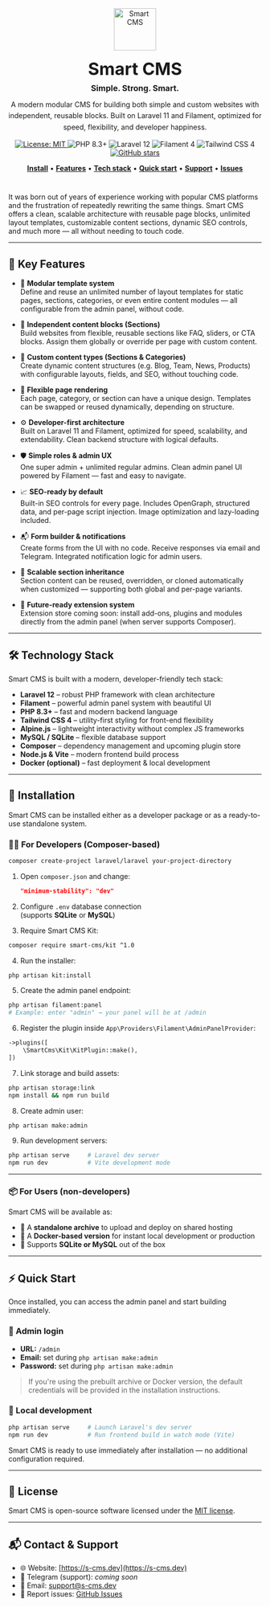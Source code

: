 <div align="center">

  <!-- Logo -->
  <a href="https://s-cms.dev" target="_blank" rel="noopener">
    <img src="LOGO_URL_HERE.svg" alt="Smart CMS" height="84">
  </a>

  <!-- Name -->
  <h1 style="margin:16px 0 8px; font-size:34px;">Smart CMS</h1>

  <!-- Tagline -->
  <p style="margin:0 0 12px; font-size:16px;">
    <strong>Simple. Strong. Smart.</strong>
  </p>

  <!-- Short intro -->
  <p style="max-width:720px; margin:0 auto 14px; line-height:1.6;">
    A modern modular CMS for building both simple and custom websites with independent, reusable blocks.
    Built on Laravel&nbsp;11 and Filament, optimized for speed, flexibility, and developer happiness.
  </p>

  <!-- Badges -->
  <p>
    <a href="https://github.com/s-cms/blob/main/LICENSE">
      <img alt="License: MIT" src="https://img.shields.io/badge/License-MIT-blue.svg">
    </a>
    <img alt="PHP 8.3+" src="https://img.shields.io/badge/PHP-8.3%2B-8892BF.svg">
    <img alt="Laravel 12" src="https://img.shields.io/badge/Laravel-12-FF2D20.svg">
    <img alt="Filament 4" src="https://img.shields.io/badge/Filament-4-16A34A.svg">
    <img alt="Tailwind CSS 4" src="https://img.shields.io/badge/Tailwind-4-06B6D4.svg">
    <a href="https://github.com/s-cms/stargazers">
      <img alt="GitHub stars" src="https://img.shields.io/github/stars/s-cms?style=social">
    </a>
  </p>

  <!-- Quick nav -->
  <p>
    <a href="#installation"><b>Install</b></a> •
    <a href="#key-features"><b>Features</b></a> •
    <a href="#technology-stack"><b>Tech stack</b></a> •
    <a href="#quick-start"><b>Quick start</b></a> •
    <a href="#contact--support"><b>Support</b></a> •
    <a href="https://github.com/s-cms/issues"><b>Issues</b></a>
  </p>

  <!-- Divider -->
  <img src="https://img.shields.io/badge/- -white.svg" alt="" width="0" height="12"><br>
</div>

It was born out of years of experience working with popular CMS platforms and the frustration of repeatedly rewriting the same things. Smart CMS offers a clean, scalable architecture with reusable page blocks, unlimited layout templates, customizable content sections, dynamic SEO controls, and much more — all without needing to touch code.

---

## 🧩 Key Features

- 🧱 **Modular template system**  
  Define and reuse an unlimited number of layout templates for static pages, sections, categories, or even entire content modules — all configurable from the admin panel, without code.

- 🔗 **Independent content blocks (Sections)**  
  Build websites from flexible, reusable sections like FAQ, sliders, or CTA blocks. Assign them globally or override per page with custom content.

- 📂 **Custom content types (Sections & Categories)**  
  Create dynamic content structures (e.g. Blog, Team, News, Products) with configurable layouts, fields, and SEO, without touching code.

- 🎨 **Flexible page rendering**  
  Each page, category, or section can have a unique design. Templates can be swapped or reused dynamically, depending on structure.

- ⚙️ **Developer-first architecture**  
  Built on Laravel 11 and Filament, optimized for speed, scalability, and extendability. Clean backend structure with logical defaults.

- 🛡 **Simple roles & admin UX**  
  One super admin + unlimited regular admins. Clean admin panel UI powered by Filament — fast and easy to navigate.

- 📈 **SEO-ready by default**  
  Built-in SEO controls for every page. Includes OpenGraph, structured data, and per-page script injection. Image optimization and lazy-loading included.

- 📬 **Form builder & notifications**  
  Create forms from the UI with no code. Receive responses via email and Telegram. Integrated notification logic for admin users.

- 🧱 **Scalable section inheritance**  
  Section content can be reused, overridden, or cloned automatically when customized — supporting both global and per-page variants.

- 🚀 **Future-ready extension system**  
  Extension store coming soon: install add-ons, plugins and modules directly from the admin panel (when server supports Composer).

---

## 🛠 Technology Stack

Smart CMS is built with a modern, developer-friendly tech stack:

- **Laravel 12** – robust PHP framework with clean architecture  
- **Filament** – powerful admin panel system with beautiful UI  
- **PHP 8.3+** – fast and modern backend language  
- **Tailwind CSS 4** – utility-first styling for front-end flexibility  
- **Alpine.js** – lightweight interactivity without complex JS frameworks  
- **MySQL / SQLite** – flexible database support  
- **Composer** – dependency management and upcoming plugin store  
- **Node.js & Vite** – modern frontend build process  
- **Docker (optional)** – fast deployment & local development

---

## 🚀 Installation

Smart CMS can be installed either as a developer package or as a ready-to-use standalone system.

### 🧑‍💻 For Developers (Composer-based)

```bash
composer create-project laravel/laravel your-project-directory
```

1. Open `composer.json` and change:
   ```json
   "minimum-stability": "dev"
   ```

2. Configure `.env` database connection  
   (supports **SQLite** or **MySQL**)

3. Require Smart CMS Kit:

```bash
composer require smart-cms/kit ^1.0
```

4. Run the installer:

```bash
php artisan kit:install
```

5. Create the admin panel endpoint:

```bash
php artisan filament:panel
# Example: enter "admin" → your panel will be at /admin
```

6. Register the plugin inside `App\Providers\Filament\AdminPanelProvider`:

```php
->plugins([
    \SmartCms\Kit\KitPlugin::make(),
])
```

7. Link storage and build assets:

```bash
php artisan storage:link
npm install && npm run build
```

8. Create admin user:

```bash
php artisan make:admin
```

9. Run development servers:

```bash
php artisan serve     # Laravel dev server
npm run dev           # Vite development mode
```

---

### 📦 For Users (non-developers)

Smart CMS will be available as:

- 🔧 A **standalone archive** to upload and deploy on shared hosting  
- 🐳 A **Docker-based version** for instant local development or production  
- 📁 Supports **SQLite or MySQL** out of the box

---

## ⚡ Quick Start

Once installed, you can access the admin panel and start building immediately.

### 🔐 Admin login

- **URL:** `/admin`
- **Email:** set during `php artisan make:admin`
- **Password:** set during `php artisan make:admin`

> If you're using the prebuilt archive or Docker version, the default credentials will be provided in the installation instructions.

### 🧪 Local development

```bash
php artisan serve     # Launch Laravel's dev server
npm run dev           # Run frontend build in watch mode (Vite)
```

Smart CMS is ready to use immediately after installation — no additional configuration required.

---

## 🪪 License

Smart CMS is open-source software licensed under the [MIT license](LICENSE).

---

## 📬 Contact & Support

- 🌐 Website: [https://s-cms.dev](https://s-cms.dev)
- 💬 Telegram (support): *coming soon*
- 📩 Email: support@s-cms.dev
- 🐛 Report issues: [GitHub Issues](https://github.com/s-cms/issues)

